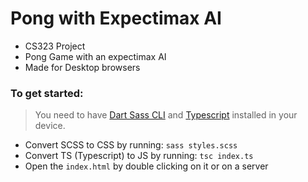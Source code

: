 # Pong with Expectimax AI

- CS323 Project
- Pong Game with an expectimax AI
- Made for Desktop browsers

### To get started:
> You need to have [Dart Sass CLI](https://sass-lang.com/documentation/cli/dart-sass) and [Typescript](https://www.typescriptlang.org/#installation) installed in your device.
- Convert SCSS to CSS by running: `sass styles.scss`
- Convert TS (Typescript) to JS by running: `tsc index.ts`
- Open the `index.html` by double clicking on it or on a server